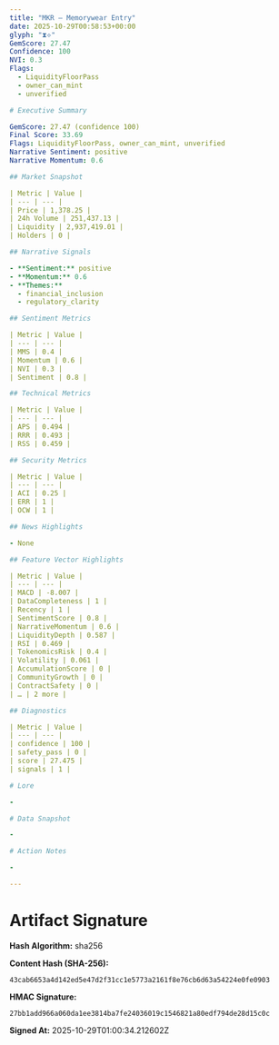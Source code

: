 ```yaml
---
title: "MKR — Memorywear Entry"
date: 2025-10-29T00:58:53+00:00
glyph: "⧗⟡"
GemScore: 27.47
Confidence: 100
NVI: 0.3
Flags:
  - LiquidityFloorPass
  - owner_can_mint
  - unverified

# Executive Summary

GemScore: 27.47 (confidence 100)
Final Score: 33.69
Flags: LiquidityFloorPass, owner_can_mint, unverified
Narrative Sentiment: positive
Narrative Momentum: 0.6

## Market Snapshot

| Metric | Value |
| --- | --- |
| Price | 1,378.25 |
| 24h Volume | 251,437.13 |
| Liquidity | 2,937,419.01 |
| Holders | 0 |

## Narrative Signals

- **Sentiment:** positive
- **Momentum:** 0.6
- **Themes:**
  - financial_inclusion
  - regulatory_clarity

## Sentiment Metrics

| Metric | Value |
| --- | --- |
| MMS | 0.4 |
| Momentum | 0.6 |
| NVI | 0.3 |
| Sentiment | 0.8 |

## Technical Metrics

| Metric | Value |
| --- | --- |
| APS | 0.494 |
| RRR | 0.493 |
| RSS | 0.459 |

## Security Metrics

| Metric | Value |
| --- | --- |
| ACI | 0.25 |
| ERR | 1 |
| OCW | 1 |

## News Highlights

- None

## Feature Vector Highlights

| Metric | Value |
| --- | --- |
| MACD | -8.007 |
| DataCompleteness | 1 |
| Recency | 1 |
| SentimentScore | 0.8 |
| NarrativeMomentum | 0.6 |
| LiquidityDepth | 0.587 |
| RSI | 0.469 |
| TokenomicsRisk | 0.4 |
| Volatility | 0.061 |
| AccumulationScore | 0 |
| CommunityGrowth | 0 |
| ContractSafety | 0 |
| … | 2 more |

## Diagnostics

| Metric | Value |
| --- | --- |
| confidence | 100 |
| safety_pass | 0 |
| score | 27.475 |
| signals | 1 |

# Lore

-

# Data Snapshot

-

# Action Notes

-

---
```


# Artifact Signature

**Hash Algorithm:** sha256

**Content Hash (SHA-256):**
```
43cab6653a4d142ed5e47d2f31cc1e5773a2161f8e76cb6d63a54224e0fe0903
```

**HMAC Signature:**
```
27bb1add966a060da1ee3814ba7fe24036019c1546821a80edf794de28d15c0c
```

**Signed At:** 2025-10-29T01:00:34.212602Z
